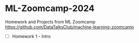 # ML-Zoomcamp-2024
Homework and Projects from ML Zoomcamp https://github.com/DataTalksClub/machine-learning-zoomcamp

- [ ] Homework 1 - Intro